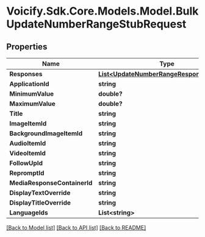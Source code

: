 # Voicify.Sdk.Core.Models.Model.BulkUpdateNumberRangeStubRequest
## Properties

Name | Type | Description | Notes
------------ | ------------- | ------------- | -------------
**Responses** | [**List&lt;UpdateNumberRangeResponseRequest&gt;**](UpdateNumberRangeResponseRequest.md) |  | [optional] 
**ApplicationId** | **string** |  | 
**MinimumValue** | **double?** |  | [optional] 
**MaximumValue** | **double?** |  | [optional] 
**Title** | **string** |  | 
**ImageItemId** | **string** |  | [optional] 
**BackgroundImageItemId** | **string** |  | [optional] 
**AudioItemId** | **string** |  | [optional] 
**VideoItemId** | **string** |  | [optional] 
**FollowUpId** | **string** |  | [optional] 
**RepromptId** | **string** |  | [optional] 
**MediaResponseContainerId** | **string** |  | [optional] 
**DisplayTextOverride** | **string** |  | [optional] 
**DisplayTitleOverride** | **string** |  | [optional] 
**LanguageIds** | **List&lt;string&gt;** |  | [optional] 

[[Back to Model list]](../README.md#documentation-for-models) [[Back to API list]](../README.md#documentation-for-api-endpoints) [[Back to README]](../README.md)

